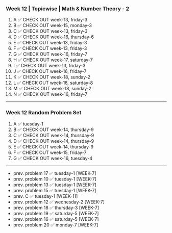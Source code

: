 ### Week 12 | Topicwise | Math & Number Theory - 2
1. A ✅ CHECK OUT week-13, friday-3
2. B ✅ CHECK OUT week-15, monday-3
3. C ✅ CHECK OUT week-13, friday-3
4. D ✅ CHECK OUT week-16, thursday-6
5. E ✅ CHECK OUT week-13, friday-3
6. F ✅ CHECK OUT week-13, friday-3
7. G ✅ CHECK OUT week-16, friday-7
8. H ✅ CHECK OUT week-17, saturday-7
9. I ✅ CHECK OUT week-13, friday-3
10. J ✅ CHECK OUT week-16, friday-7
11. K ✅ CHECK OUT week-18, sunday-2
12. L ✅ CHECK OUT week-16, saturday-8
13. M ✅ CHECK OUT week-18, sunday-2
14. N ✅ CHECK OUT week-16, friday-7
---
### Week 12 Random Problem Set
1. A ✅ tuesday-1
2. B ✅ CHECK OUT week-14, thursday-9
3. C ✅ CHECK OUT week-14, thursday-9
4. D ✅ CHECK OUT week-14, thursday-9
5. E ✅ CHECK OUT week-14, thursday-9
6. F ✅ CHECK OUT week-15, friday-7
7. G ✅ CHECK OUT week-16, tuesday-4
---
- prev. problem 17  ✅ tuesday-1 [WEEK-7]
- prev. problem 10  ✅ tuesday-1 [WEEK-7]
- prev. problem 13  ✅ tuesday-1 [WEEK-7]
- prev. problem 15  ✅ tuesday-1 [WEEK-7]
- prev. C ✅ tuesday-1 [WEEK-11]
- prev. problem 12  ✅ wednesday-2 [WEEK-7]
- prev. problem 18  ✅ thursday-3 [WEEK-7]
- prev. problem 19  ✅ saturday-5 [WEEK-7]
- prev. problem 16  ✅ saturday-5 [WEEK-7]
- prev. problem 20  ✅ monday-7 [WEEK-7]
